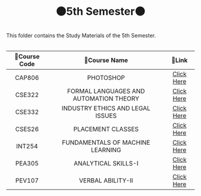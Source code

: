 # <p align="center">🟠5th Semester🟠</p>

This folder contains the Study Materials of the 5th Semester.<br><br>

| 📝Course Code | 📝Course Name | 🔗Link |
|:---:|:---:|:---:|
|CAP806|PHOTOSHOP|[Click Here](https://github.com/Rakesh9100/B.Tech-Study-Materials-LPU---Batch--2020-2024/tree/main/5th%20Semester/Courses/CAP806%20(PHOTOSHOP))|
|CSE322|FORMAL LANGUAGES AND AUTOMATION THEORY|[Click Here](https://github.com/Rakesh9100/B.Tech-Study-Materials-LPU---Batch--2020-2024/tree/main/5th%20Semester/Courses/CSE322%20(FORMAL%20LANGUAGES%20AND%20AUTOMATION%20THEORY))|
|CSE332|INDUSTRY ETHICS AND LEGAL ISSUES|[Click Here](https://github.com/Rakesh9100/B.Tech-Study-Materials-LPU---Batch--2020-2024/tree/main/5th%20Semester/Courses/CSE332%20(INDUSTRY%20ETHICS%20AND%20LEGAL%20ISSUES))|
|CSES26|PLACEMENT CLASSES|[Click Here](https://github.com/Rakesh9100/B.Tech-Study-Materials-LPU---Batch--2020-2024/tree/main/5th%20Semester/Courses/CSES26%20(PLACEMENT%20CLASSES))|
|INT254|FUNDAMENTALS OF MACHINE LEARNING|[Click Here](https://github.com/Rakesh9100/B.Tech-Study-Materials-LPU---Batch--2020-2024/tree/main/5th%20Semester/Courses/INT254%20(FUNDAMENTALS%20OF%20MACHINE%20LEARNING))|
|PEA305|ANALYTICAL SKILLS-I|[Click Here](https://github.com/Rakesh9100/B.Tech-Study-Materials-LPU---Batch--2020-2024/tree/main/5th%20Semester/Courses/PEA305%20(ANALYTICAL%20SKILLS-I))|
|PEV107|VERBAL ABILITY-II|[Click Here](https://github.com/Rakesh9100/B.Tech-Study-Materials-LPU---Batch--2020-2024/tree/main/5th%20Semester/Courses/PEV107%20(VERBAL%20ABILITY-II))|
<br>
